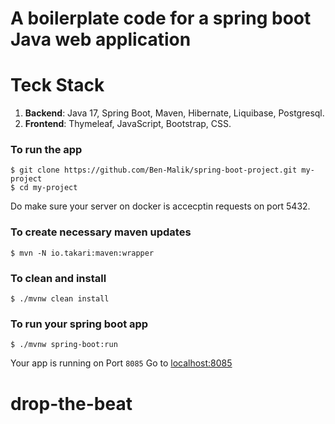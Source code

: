 # A boilerplate code for a spring boot Java web application 
 # Teck Stack
 1. **Backend**: Java 17, Spring Boot, Maven, Hibernate, Liquibase, Postgresql.
 2. **Frontend**: Thymeleaf, JavaScript, Bootstrap, CSS.

### To run the app 

``` 
$ git clone https://github.com/Ben-Malik/spring-boot-project.git my-project
$ cd my-project
```
Do make sure your server on docker is accecptin requests on port 5432.

### To create necessary maven updates
```
$ mvn -N io.takari:maven:wrapper
```

### To clean and install
```
$ ./mvnw clean install
```

### To run your spring boot app
```
$ ./mvnw spring-boot:run
```

Your app is running on Port ``` 8085 ```
Go to <a href="http://localhost:8085" target="new">localhost:8085</a>
# drop-the-beat
